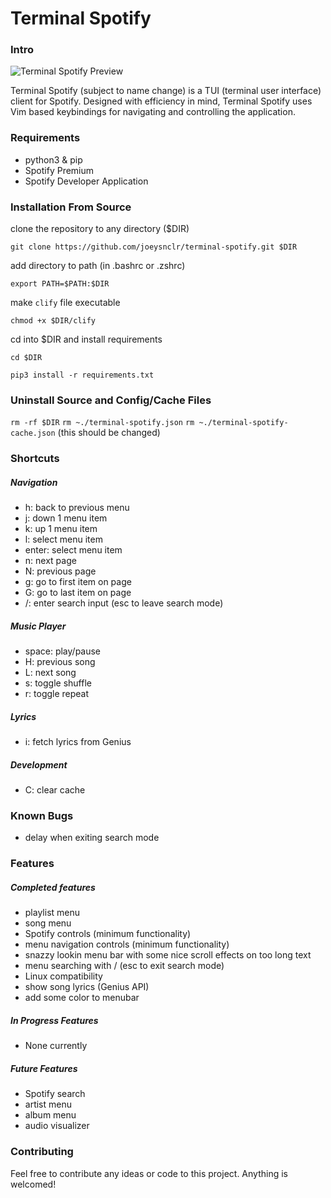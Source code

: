# Terminal Spotify

### Intro

![Terminal Spotify Preview](https://raw.githubusercontent.com/joeysnclr/terminal-spotify/master/playlists_screenshot.png)

Terminal Spotify (subject to name change) is a TUI (terminal user interface)
client for Spotify. Designed with efficiency in mind, Terminal Spotify uses Vim
based keybindings for navigating and controlling the application.

### Requirements

- python3 & pip
- Spotify Premium
- Spotify Developer Application

### Installation From Source

clone the repository to any directory ($DIR)

`git clone https://github.com/joeysnclr/terminal-spotify.git $DIR`


add directory to path (in .bashrc or .zshrc)

`export PATH=$PATH:$DIR`


make `clify` file executable

`chmod +x $DIR/clify`


cd into $DIR and install requirements

`cd $DIR`

`pip3 install -r requirements.txt`



### Uninstall Source and Config/Cache Files

`rm -rf $DIR`
`rm ~./terminal-spotify.json`
`rm ~./terminal-spotify-cache.json` (this should be changed)

### Shortcuts

##### Navigation

- h: back to previous menu
- j: down 1 menu item
- k: up 1 menu item
- l: select menu item
- enter: select menu item
- n: next page
- N: previous page
- g: go to first item on page
- G: go to last item on page
- /: enter search input (esc to leave search mode)


##### Music Player

- space: play/pause
- H: previous song
- L: next song
- s: toggle shuffle
- r: toggle repeat


##### Lyrics

- i: fetch lyrics from Genius


##### Development

- C: clear cache

### Known Bugs

- delay when exiting search mode

### Features

##### Completed features

- playlist menu
- song menu
- Spotify controls (minimum functionality)
- menu navigation controls (minimum functionality)
- snazzy lookin menu bar with some nice scroll effects on too long text
- menu searching with / (esc to exit search mode)
- Linux compatibility
- show song lyrics (Genius API)
- add some color to menubar

##### In Progress Features

- None currently

##### Future Features

- Spotify search
- artist menu
- album menu
- audio visualizer


### Contributing

Feel free to contribute any ideas or code to this project. Anything is welcomed!
